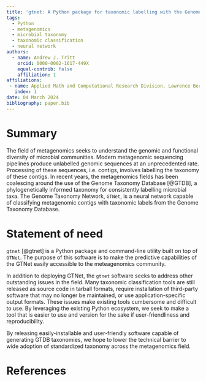 ```yaml
---
title: 'gtnet: A Python package for taxonomic labelling with the Genome Taxonomy Network'
tags:
  - Python
  - metagenomics
  - microbial taxonomy
  - taxonomic classification
  - neural network
authors:
  - name: Andrew J. Tritt
    orcid: 0000-0002-1617-449X
    equal-contrib: false
    affiliation: 1
affiliations:
 - name: Applied Math and Computational Research Division, Lawrence Berkeley National Laboratory, Berkeley, CA, USA
   index: 1
date: 04 March 2024
bibliography: paper.bib
---
```


# Summary

The field of metagenomics seeks to understand the genomic and functional diversity of microbial
communities. Modern metagenomic sequencing pipelines produce unlabelled genomic sequences at an
unprecedented rate. Processing of these sequences, i.e. contigs, involves labelling the taxonomy of these
contigs. In recent years, the metagenomics fields has been coalescing around the use of the Genome
Taxonomy Database  [@GTDB], a phylogenetically informed taxonomy for consistently labelling microbial taxa.
The Genome Taxonomy Network, `GTNet`, is a neural network capable of classifying metagenomic
contigs with taxonomic labels from the Genome Taxonomy Database.

# Statement of need

`gtnet` [@gtnet] is a Python package and command-line utility built on top of `GTNet`. The purpose of this software
is to make the predictive capabilities of the GTNet easily accessible to the meteagenomics community. 

In addition to deploying GTNet, the `gtnet` software seeks to address other outstanding issues in the
field. Many taxonomic classification tools are still released as source code in tarball formats, require
installation of third-party software that may no longer be maintained, or use application-specific output formats.
These issues make existing tools cumbersome and difficult to use. By leveraging the existing Python ecosystem, we 
seek to make a tool that is easier to use and version for the sake if user-friendliness and reproducibility. 

By releasing easily-installable and user-friendly software capable of generating GTDB taxonomies, we
hope to lower the technical barrier to wide adoption of standardized taxonomy across the metagenomics field.

# References

